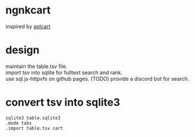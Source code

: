 # ngnkcart
inspired by [aplcart](https://github.com/abrudz/aplcart) 


# design
maintain the table.tsv file.  
import tsv into sqlite for fulltext search and rank.  
use sql.js-httpvfs on github pages.  (TODO)
provide a discord bot for search.

# convert tsv into sqlite3
```
sqlite3 table.sqlite3
.mode tabs  
.import table.tsv cart  
```
